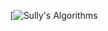 <div align=center>

[![Sully's Algorithms](https://user-images.githubusercontent.com/62871026/209078687-34f7a5c4-0fb8-4389-b240-ef51e50feee2.gif)

</div>
